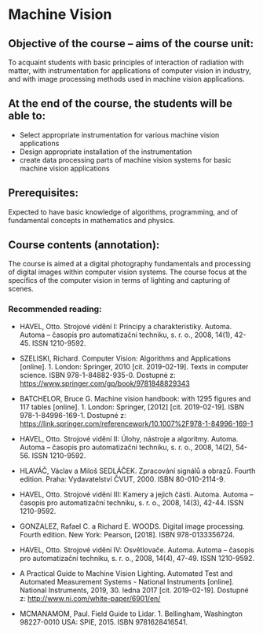 # Machine Vision

## Objective of the course – aims of the course unit:
To acquaint students with basic principles of interaction of radiation with matter, with instrumentation for applications of computer vision in industry, and with image processing methods used in machine vision applications. 

## At the end of the course, the students will be able to:
- Select appropriate instrumentation for various machine vision applications
- Design appropriate installation of the instrumentation
- create data processing parts of machine vision systems for basic machine vision applications

## Prerequisites:
Expected to have basic knowledge of algorithms, programming, and of fundamental concepts in mathematics and physics.

## Course contents (annotation):
The course is aimed at a digital photography fundamentals and processing of digital images within computer vision systems. The course focus at the specifics of the computer vision in terms of lighting and capturing of scenes.

### Recommended reading:
- HAVEL, Otto. Strojové vidění I: Principy a charakteristiky. Automa. Automa – časopis pro automatizační techniku, s. r. o., 2008, 14(1), 42-45. ISSN 1210-9592.

- SZELISKI, Richard. Computer Vision: Algorithms and Applications [online]. 1. London: Springer, 2010 [cit. 2019-02-19]. Texts in computer science. ISBN 978-1-84882-935-0. Dostupné z: https://www.springer.com/gp/book/9781848829343

- BATCHELOR, Bruce G. Machine vision handbook: with 1295 figures and 117 tables [online]. 1. London: Springer, [2012] [cit. 2019-02-19]. ISBN 978-1-84996-169-1. Dostupné z: https://link.springer.com/referencework/10.1007%2F978-1-84996-169-1

- HAVEL, Otto. Strojové vidění II: Úlohy, nástroje a algoritmy. Automa. Automa – časopis pro automatizační techniku, s. r. o., 2008, 14(2), 54-56. ISSN 1210-9592.

- HLAVÁČ, Václav a Miloš SEDLÁČEK. Zpracování signálů a obrazů. Fourth edition. Praha: Vydavatelství ČVUT, 2000. ISBN 80-010-2114-9.

- HAVEL, Otto. Strojové vidění III: Kamery a jejich části. Automa. Automa – časopis pro automatizační techniku, s. r. o., 2008, 14(3), 42-44. ISSN 1210-9592.

- GONZALEZ, Rafael C. a Richard E. WOODS. Digital image processing. Fourth edition. New York: Pearson, [2018]. ISBN 978-0133356724.

- HAVEL, Otto. Strojové vidění IV: Osvětlovače. Automa. Automa – časopis pro automatizační techniku, s. r. o., 2008, 14(4), 47-49. ISSN 1210-9592.

- A Practical Guide to Machine Vision Lighting. Automated Test and Automated Measurement Systems - National Instruments [online]. National Instruments, 2019, 30. ledna 2017 [cit. 2019-02-19]. Dostupné z: http://www.ni.com/white-paper/6901/en/

- MCMANAMOM, Paul. Field Guide to Lidar. 1. Bellingham, Washington 98227-0010 USA: SPIE, 2015. ISBN 9781628416541.
